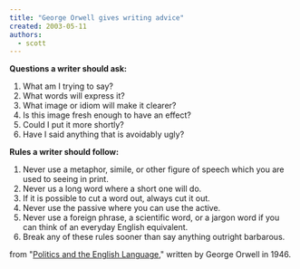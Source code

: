 ```yaml
---
title: "George Orwell gives writing advice"
created: 2003-05-11
authors: 
  - scott
---
```


**Questions a writer should ask:**

1. What am I trying to say?
2. What words will express it?
3. What image or idiom will make it clearer?
4. Is this image fresh enough to have an effect?
5. Could I put it more shortly?
6. Have I said anything that is avoidably ugly?

**Rules a writer should follow:**

1. Never use a metaphor, simile, or other figure of speech which you are used to seeing in print.
2. Never us a long word where a short one will do.
3. If it is possible to cut a word out, always cut it out.
4. Never use the passive where you can use the active.
5. Never use a foreign phrase, a scientific word, or a jargon word if you can think of an everyday English equivalent.
6. Break any of these rules sooner than say anything outright barbarous.

from "[Politics and the English Language](http://www.resort.com/~prime8/Orwell/patee.html)," written by George Orwell in 1946.
